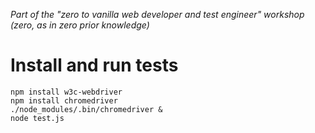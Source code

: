 _Part of the "zero to vanilla web developer and test engineer" workshop (zero, as in zero prior knowledge)_

# Install and run tests

```
npm install w3c-webdriver
npm install chromedriver
./node_modules/.bin/chromedriver &
node test.js
```
